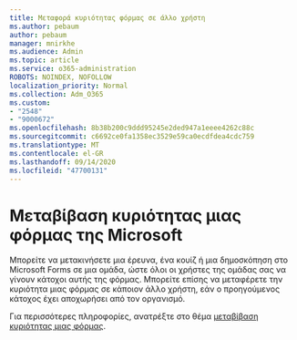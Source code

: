 ```yaml
---
title: Μεταφορά κυριότητας φόρμας σε άλλο χρήστη
ms.author: pebaum
author: pebaum
manager: mnirkhe
ms.audience: Admin
ms.topic: article
ms.service: o365-administration
ROBOTS: NOINDEX, NOFOLLOW
localization_priority: Normal
ms.collection: Adm_O365
ms.custom:
- "2548"
- "9000672"
ms.openlocfilehash: 8b38b200c9ddd95245e2ded947a1eeee4262c88c
ms.sourcegitcommit: c6692ce0fa1358ec3529e59ca0ecdfdea4cdc759
ms.translationtype: MT
ms.contentlocale: el-GR
ms.lasthandoff: 09/14/2020
ms.locfileid: "47700131"
---
```

# <a name="transfer-ownership-of-a-microsoft-form"></a>Μεταβίβαση κυριότητας μιας φόρμας της Microsoft

Μπορείτε να μετακινήσετε μια έρευνα, ένα κουίζ ή μια δημοσκόπηση στο Microsoft Forms σε μια ομάδα, ώστε όλοι οι χρήστες της ομάδας σας να γίνουν κάτοχοι αυτής της φόρμας. Μπορείτε επίσης να μεταφέρετε την κυριότητα μιας φόρμας σε κάποιον άλλο χρήστη, εάν ο προηγούμενος κάτοχος έχει αποχωρήσει από τον οργανισμό.

Για περισσότερες πληροφορίες, ανατρέξτε στο θέμα [μεταβίβαση κυριότητας μιας φόρμας](https://support.office.com/article/Transfer-ownership-of-a-form-921a6361-a4e5-44ea-bce9-c4ed63aa54b4).